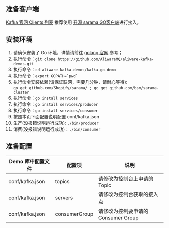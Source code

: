 
## 准备客户端

[Kafka 官网 Clients 列表](https://cwiki.apache.org/confluence/display/KAFKA/Clients#Clients-Go(AKAgolang)) 推荐使用 [开源 sarama GO客户端](https://github.com/Shopify/sarama)进行接入。

## 安装环境
1. 请确保安装了 Go 环境，详情请前往 [golang 官网](https://golang.org "golang 官网") 参考；
2. 执行命令：`git clone https://github.com/AliwareMQ/aliware-kafka-demos.git`
3. 执行命令：`cd aliware-kafka-demos/kafka-go-demo`
4. 执行命令：<code>export GOPATH=\`pwd\`</code>
5. 执行命令安装依赖(请保证联网，需要几分钟，请耐心等待): 
</br>`go get github.com/Shopify/sarama/ ; go get github.com/bsm/sarama-cluster`
6. 执行命令：`go install services`
7. 执行命令：`go install services/producer`
8. 执行命令：`go install services/consumer`
9. 按照本页下面配置说明配置 conf/kafka.json
10. 生产(没报错说明运行成功): `./bin/producer`
11. 消费(没报错说明运行成功)：`./bin/consumer`


## 准备配置

| Demo 库中配置文件 |配置项| 说明 |
| --- | --- | --- |
| conf/kafka.json | topics | 请修改为控制台上申请的 Topic |
| conf/kafka.json | servers | 请修改为控制台获取的接入点 |
| conf/kafka.json  | consumerGroup | 请修改为控制要申请的 Consumer Group |

